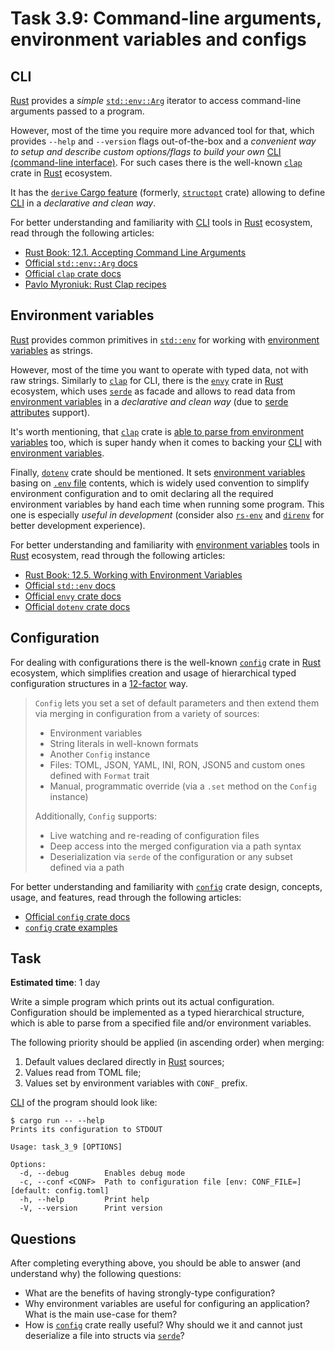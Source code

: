 Task 3.9: Command-line arguments, environment variables and configs
===================================================================




## CLI

[Rust] provides a _simple_ [`std::env::Arg`] iterator to access command-line arguments passed to a program.

However, most of the time you require more advanced tool for that, which provides `--help` and `--version` flags out-of-the-box and a _convenient way to setup and describe custom options/flags to build your own_ [CLI (command-line interface)][CLI]. For such cases there is the well-known [`clap`] crate in [Rust] ecosystem.

It has the [`derive` Cargo feature][6] (formerly, [`structopt`] crate) allowing to define [CLI] in a _declarative and clean way_.

For better understanding and familiarity with [CLI] tools in [Rust] ecosystem, read through the following articles:
- [Rust Book: 12.1. Accepting Command Line Arguments][1]
- [Official `std::env::Arg` docs][`std::env::Arg`]
- [Official `clap` crate docs][`clap`]
- [Pavlo Myroniuk: Rust Clap recipes][9]




## Environment variables

[Rust] provides common primitives in [`std::env`] for working with [environment variables][2] as strings.

However, most of the time you want to operate with typed data, not with raw strings. Similarly to [`clap`] for CLI, there is the [`envy`] crate in [Rust] ecosystem, which uses [`serde`] as facade and allows to read data from [environment variables][2] in a _declarative and clean way_ (due to [serde attributes][4] support).

It's worth mentioning, that [`clap`] crate is [able to parse from environment variables][7] too, which is super handy when it comes to backing your [CLI] with [environment variables][2].

Finally, [`dotenv`] crate should be mentioned. It sets [environment variables][2] basing on [`.env` file][8] contents, which is widely used convention to simplify environment configuration and to omit declaring all the required environment variables by hand each time when running some program. This one is especially _useful in development_ (consider also [`rs-env`] and [`direnv`] for better development experience).

For better understanding and familiarity with [environment variables][2] tools in [Rust] ecosystem, read through the following articles:
- [Rust Book: 12.5. Working with Environment Variables][3]
- [Official `std::env` docs][`std::env`]
- [Official `envy` crate docs][`envy`]
- [Official `dotenv` crate docs][`dotenv`]




## Configuration

For dealing with configurations there is the well-known [`config`] crate in [Rust] ecosystem, which simplifies creation and usage of hierarchical typed configuration structures in a [12-factor] way.

> `Config` lets you set a set of default parameters and then extend them via merging in configuration from a variety of sources:
> - Environment variables
> - String literals in well-known formats
> - Another `Config` instance
> - Files: TOML, JSON, YAML, INI, RON, JSON5 and custom ones defined with `Format` trait
> - Manual, programmatic override (via a `.set` method on the `Config` instance)
>
> Additionally, `Config` supports:
> - Live watching and re-reading of configuration files
> - Deep access into the merged configuration via a path syntax
> - Deserialization via `serde` of the configuration or any subset defined via a path

For better understanding and familiarity with [`config`] crate design, concepts, usage, and features, read through the following articles:
- [Official `config` crate docs][`config`]
- [`config` crate examples][5]




## Task

__Estimated time__: 1 day




Write a simple program which prints out its actual configuration. Configuration should be implemented as a typed hierarchical structure, which is able to parse from a specified file and/or environment variables. 

The following priority should be applied (in ascending order) when merging:
1. Default values declared directly in [Rust] sources;
2. Values read from TOML file;
3. Values set by environment variables with `CONF_` prefix.

[CLI] of the program should look like:
```
$ cargo run -- --help
Prints its configuration to STDOUT

Usage: task_3_9 [OPTIONS]

Options:
  -d, --debug        Enables debug mode
  -c, --conf <CONF>  Path to configuration file [env: CONF_FILE=]  [default: config.toml]
  -h, --help         Print help
  -V, --version      Print version
```




## Questions

After completing everything above, you should be able to answer (and understand why) the following questions:
- What are the benefits of having strongly-type configuration?
- Why environment variables are useful for configuring an application? What is the main use-case for them?
- How is [`config`] crate really useful? Why should we it and cannot just deserialize a file into structs via [`serde`]?




[`clap`]: https://docs.rs/clap
[`config`]: https://docs.rs/config
[`direnv`]: https://direnv.net
[`dotenv`]: https://docs.rs/dotenv
[`envy`]: https://docs.rs/envy
[`rs-env`]: https://github.com/sysid/rs-env
[`serde`]: https://docs.rs/serde
[`std::env`]: https://doc.rust-lang.org/std/env/index.html
[`std::env::Arg`]: https://doc.rust-lang.org/std/env/struct.Args.html
[`structopt`]: https://docs.rs/structopt
[12-factor]: https://12factor.net/config
[CLI]: https://en.wikipedia.org/wiki/Command-line_interface
[Rust]: https://www.rust-lang.org

[1]: https://doc.rust-lang.org/book/ch12-01-accepting-command-line-arguments.html
[2]: https://en.wikipedia.org/wiki/Environment_variable
[3]: https://doc.rust-lang.org/book/ch12-05-working-with-environment-variables.html
[4]: https://serde.rs/attributes.html#field-attributes
[5]: https://github.com/mehcode/config-rs/tree/master/examples
[6]: https://docs.rs/clap/latest/clap#example
[7]: https://docs.rs/clap/latest/clap/parser/enum.ValueSource.html#variant.EnvVariable
[8]: https://github.com/bkeepers/dotenv#usage
[9]: https://tbt.qkation.com/posts/clap-recipes
